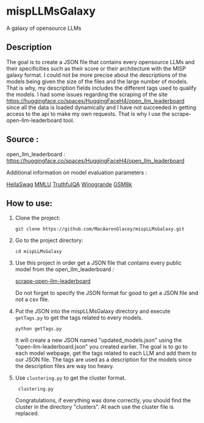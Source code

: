 # mispLLMsGalaxy
A galaxy of opensource LLMs

## Description

The goal is to create a JSON file that contains every opensource LLMs and their specificities such as their score or their architecture with the MISP galaxy format.
I could not be more precise about the descriptions of the models being given the size of the files and the large number of  models. That is why, my description fields includes the different tags used to qualify the models.
I had some issues regarding the scraping of the site https://huggingface.co/spaces/HuggingFaceH4/open_llm_leaderboard since all the data is loaded dynamically and I have not succeeded in getting access to the api to make my own requests. That is why I use the scrape-open-llm-leaderboard tool.

## Source :

open_llm_leaderboard : https://huggingface.co/spaces/HuggingFaceH4/open_llm_leaderboard

Additional information on model evaluation parameters :

[HellaSwag](https://arxiv.org/abs/1905.07830)
[MMLU](https://arxiv.org/abs/2009.03300)
[TruthfulQA](https://arxiv.org/abs/2109.07958)
[Winogrande](https://arxiv.org/abs/1907.10641)
[GSM8k](https://arxiv.org/abs/2110.14168)
 
## How to use:

1. Clone the project:

    ```
    git clone https://github.com/MacAaronGlacey/mispLLMsGalaxy.git
    ```

2. Go to the project directory:

    ```
    cd mispLLMsGalaxy
    ```

3. Use this project in order get a JSON file that contains every public model from the open_llm_leaderboard :

    [scrape-open-llm-leaderboard](https://github.com/Weyaxi/scrape-open-llm-leaderboard)

    Do not forget to specify the JSON format for good to get a JSON file and not a csv file. 

4. Put the JSON into the mispLLMsGalaxy directory and execute `getTags.py` to get the tags related to every models.

    ```
    python getTags.py
    ```

    It will create a new JSON named "updated_models.json" using the "open-llm-leaderboard.json" you created earlier. The goal is to go to each model webpage, get the tags related to each LLM and add them to our JSON file. The tags are used as a description for the models since the description files are way too heavy.

5. Use `clustering.py` to get the cluster format.

    ```
     clustering.py
    ```

    Congratulations, if everything was done correctly, you should find the cluster in the directory "clusters". At each use the cluster file is replaced.


